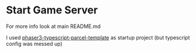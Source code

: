 # Start Game Server

For more info look at main README.md

I used [phaser3-typescript-parcel-template](https://github.com/ourcade/phaser3-typescript-parcel-template) as startup project (but typescript config was messed up)
